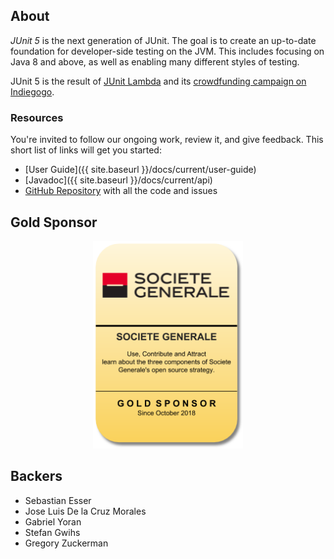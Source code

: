 ## About

*JUnit 5* is the next generation of JUnit.
The goal is to create an up-to-date foundation for developer-side testing on the JVM.
This includes focusing on Java 8 and above, as well as enabling many different styles of testing.

JUnit 5 is the result of [JUnit Lambda](http://junit.org/junit4/junit-lambda.html) and its [crowdfunding campaign on Indiegogo](http://junit.org/junit4/junit-lambda-campaign.html).

### Resources

You're invited to follow our ongoing work, review it, and give feedback. This short list of links will get you started:

- [User Guide]({{ site.baseurl }}/docs/current/user-guide)
- [Javadoc]({{ site.baseurl }}/docs/current/api)
- [GitHub Repository](https://github.com/junit-team/junit5/) with all the code and issues

## Gold Sponsor

<p align="center">
  <a href="https://www.societegenerale.com/en/digital-and-innovation/tech-culture-it">
    <img src="assets/img/sponsor-gold-Societe-Generale.png" width="240" title="Société Générale">
  </a>
</p>

## Backers

- Sebastian Esser
- Jose Luis De la Cruz Morales
- Gabriel Yoran
- Stefan Gwihs
- Gregory Zuckerman

